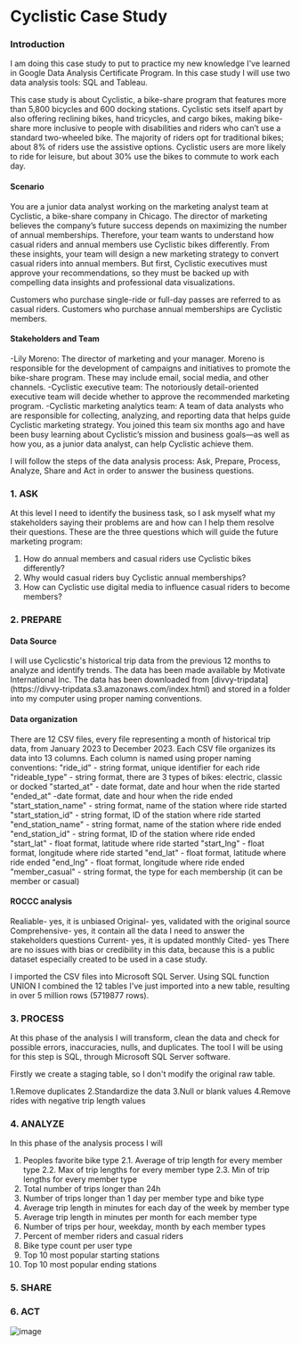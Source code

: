 # Cyclistic Case Study

<h3>Introduction</h3>

I am doing this case study to put to practice my new knowledge I've learned in Google Data Analysis Certificate Program. In this case study I will use two data analysis tools: SQL and Tableau.

This case study is about Cyclistic, a bike-share program that features more than 5,800 bicycles and 600 docking stations. Cyclistic sets itself apart by also offering reclining bikes, hand tricycles, and cargo bikes, making bike-share more inclusive to people with disabilities and riders who can’t use a standard two-wheeled bike. The majority of riders opt for traditional bikes; about 8% of riders use the assistive options. Cyclistic users are more likely to ride for leisure, but about 30% use the bikes to commute to work each day.


<h4>Scenario</h4>

You are a junior data analyst working on the marketing analyst team at Cyclistic, a bike-share company in Chicago. The director of marketing believes the company’s future success depends on maximizing the number of annual memberships. Therefore, your team wants to understand how casual riders and annual members use Cyclistic bikes differently. From these insights, your team will design a new marketing strategy to convert casual riders into annual members. But first, Cyclistic executives must approve your recommendations, so they must be backed up with compelling data insights and professional data visualizations.

Customers who purchase single-ride or full-day passes are referred to as casual riders.
Customers who purchase annual memberships are Cyclistic members.

<h4>Stakeholders and Team</h4>

-Lily Moreno: The director of marketing and your manager. Moreno is responsible for the development of campaigns and initiatives to promote the bike-share program. These may include email, social media, and other channels.
-Cyclistic executive team: The notoriously detail-oriented executive team will decide whether to approve the recommended marketing program.
-Cyclistic marketing analytics team: A team of data analysts who are responsible for collecting, analyzing, and reporting data that helps guide Cyclistic marketing strategy. You joined this team six months ago and have been busy learning about Cyclistic’s mission and business goals—as well as how you, as a junior data analyst, can help Cyclistic achieve them.

I will follow the steps of the data analysis process: Ask, Prepare, Process, Analyze, Share and Act in order to answer the business questions.

<h3>1. ASK</h3>

At this level I need to identify the business task, so I ask myself what my stakeholders saying their problems are and how can I help them resolve their questions. 
These are the three questions which will guide the future marketing program:
1. How do annual members and casual riders use Cyclistic bikes differently?
2. Why would casual riders buy Cyclistic annual memberships?
3. How can Cyclistic use digital media to influence casual riders to become members?

<h3>2. PREPARE</h3>

<h4>Data Source</h4>
I will use Cyclicstic's historical trip data from the previous 12 months to analyze and identify trends. The data has been made available by Motivate International Inc.
The data has been downloaded from [divvy-tripdata](https://divvy-tripdata.s3.amazonaws.com/index.html) and stored in a folder into my computer using proper naming conventions.

<h4>Data organization</h4>
There are 12 CSV files, every file representing a month of historical trip data, from January 2023 to December 2023.
Each CSV file organizes its data into 13 columns. Each column is named using proper naming conventions: 
"ride_id" - string format, unique identifier for each ride
"rideable_type" - string format, there are 3 types of bikes: electric, classic or docked
"started_at" - date format, date and hour when the ride started
"ended_at" -date format, date and hour when the ride ended
"start_station_name" - string format, name of the station where ride started
"start_station_id" - string format, ID of the station where ride started
"end_station_name" - string format, name of the station where ride ended
"end_station_id" - string format, ID of the station where ride ended
"start_lat" - float format, latitude where ride started
"start_lng" - float format, longitude where ride started
"end_lat" - float format, latitude where ride ended
"end_lng" - float format, longitude where ride ended
"member_casual" - string format, the type for each membership (it can be member or casual)

<h4>ROCCC analysis</h4>
Realiable- yes, it is unbiased
Original- yes, validated with the original source
Comprehensive- yes, it contain all the data I need to answer the stakeholders questions
Current- yes, it is updated monthly
Cited- yes
There are no issues with bias or credibility in this data, because this is a public dataset especially created to be used in a case study.

I imported the CSV files into Microsoft SQL Server.
Using SQL function UNION I combined the 12 tables I've just imported into a new table, resulting in over 5 million rows (5719877 rows). 

<h3>3. PROCESS</h3>

At this phase of the analysis I will transform, clean the data and check for possible errors, inaccuracies, nulls, and duplicates.
The tool I will be using for this step is SQL, through Microsoft SQL Server software.

Firstly we create a staging table, so I don't modify the original raw table.

1.Remove duplicates
2.Standardize the data
3.Null or blank values
4.Remove rides with negative trip length values

<h3>4. ANALYZE</h3>

In this phase of the analysis process I will 

1. Peoples favorite bike type
2.1. Average of trip length for every member type
2.2. Max of trip lengths for every member type
2.3. Min of trip lengths for every member type
3. Total number of trips longer than 24h
4. Number of trips longer than 1 day per member type and bike type
5. Average trip length in minutes for each day of the week by member type
6. Average trip length in minutes per month for each member type
7. Number of trips per hour, weekday, month by each member types
8. Percent of member riders and casual riders
9. Bike type count per user type
10. Top 10 most popular starting stations
11. Top 10 most popular ending stations

<h3>5. SHARE</h3>


<h3>6. ACT</h3>


![image](https://github.com/MirelaVoinea/Personal_Project/assets/171570001/b986ed71-0697-49ae-9a86-53ee3b020b0b)


